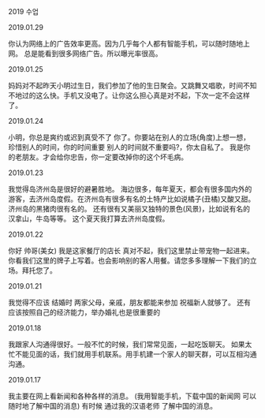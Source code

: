 
2019 수업


2019.01.29

你认为网络上的广告效率更高。因为几乎每个人都有智能手机，可以随时随地上网。
总是能看到很多网络广告。所以曝光率很高。


2019.01.25

妈妈对不起昨天小明过生日，我们参加了他的生日聚会。又跳舞又唱歌，时间不知不地过的这么快。手机又没电了。让你这么担心真是对不起，下次一定不会这样了。


2019.01.24

小明，你总是爽约或迟到真受不了 你了。你要站在别人的立场(角度)上想一想，珍惜别人的时间，你的时间重要 别人的时间就不重要吗?，你太自私了。 我是你的老朋友。才会给你忠告，你一定要改掉你的这个坏毛病。


2019.01.23

我觉得岛济州岛是很好的避暑胜地。 海边很多，每年夏天，都会有很多国内外的游客，去济州岛度假。在济州岛有很多有名的土特产比如说橘子(丑橘)又酸又甜。济州岛的黑猪肉很有名的。 还有很有又美丽又独特的景色(风景)，比如说有名的汉拿山，牛岛等等。 这个夏天我打算去济州岛度假。


2019.01.22

你好 帅哥(美女) 我是这家餐厅的店长 真对不起，我们这里禁止带宠物一起进来。 你看我们这里的牌子上写着。也会影响别的客人用餐。请您多多理解一下我们的立场。拜托您了。


2019.01.21

我觉得不应该 结婚时 两家父母，亲戚，朋友都能来参加 祝福新人就够了。 还有应该按照自己的经济能力，举办婚礼也是很重要的


2019.01.18

我跟家人沟通得很好。一般不忙的时候，我们常常见面，一起吃饭聊天。 如果太忙不能见面的话，我们就用手机联系。用手机建一个家人的聊天群，可以互相沟通沟通。


2019.01.17

我主要在网上看新闻和各种各样的消息。 (我用智能手机，下载中国的新闻网 可以随时地了解中国的消息) 有时候 通过我的汉语老师 了解中国的消息。


